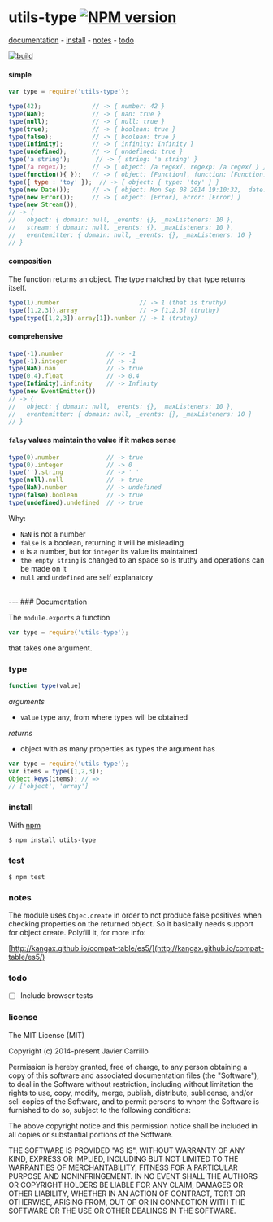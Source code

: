 # utils-type [![NPM version][badge-version]][x-npm]

[documentation](#documentation) -
[install](#install) -
[notes](#notes) -
[todo](#todo)

[![build][badge-build]][x-travis]

#### simple

```js
var type = require('utils-type');

type(42);              // -> { number: 42 }
type(NaN);             // -> { nan: true }
type(null);            // -> { null: true }
type(true);            // -> { boolean: true }
type(false);           // -> { boolean: true }
type(Infinity);        // -> { infinity: Infinity }
type(undefined);       // -> { undefined: true }
type('a string');       // -> { string: 'a string' }
type(/a regex/);       // -> { object: /a regex/, regexp: /a regex/ } }
type(function(){ });   // -> { object: [Function], function: [Function] }
type({ type : 'toy' });  // -> { object: { type: 'toy' } }
type(new Date());      // -> { object: Mon Sep 08 2014 19:10:32,  date: Mon Sep 08 2014 19:10:32 GMT+0200 (CEST) }
type(new Error());     // -> { object: [Error], error: [Error] }
type(new Stream());
// -> {
//   object: { domain: null, _events: {}, _maxListeners: 10 },
//   stream: { domain: null, _events: {}, _maxListeners: 10 },
//   eventemitter: { domain: null, _events: {}, _maxListeners: 10 }
// }
```

#### composition

The function returns an object. The type matched by `that` type returns itself.

```js
type(1).number                      // -> 1 (that is truthy)
type([1,2,3]).array                 // -> [1,2,3] (truthy)
type(type([1,2,3]).array[1]).number // -> 1 (truthy)
```

#### comprehensive

```js
type(-1).number            // -> -1
type(-1).integer           // -> -1
type(NaN).nan              // -> true
type(0.4).float            // -> 0.4
type(Infinity).infinity    // -> Infinity
type(new EventEmitter())
// -> {
//   object: { domain: null, _events: {}, _maxListeners: 10 },
//   eventemitter: { domain: null, _events: {}, _maxListeners: 10 }
// }
```

#### `falsy` values maintain the value if it makes sense

```js
type(0).number             // -> true
type(0).integer            // -> 0
type('').string            // -> ' '
type(null).null            // -> true
type(NaN).number           // -> undefined
type(false).boolean        // -> true
type(undefined).undefined  // -> true
```

Why:
- `NaN` is not a number
- `false` is a boolean, returning it will be misleading
- `0` is a number, but for `integer` its value its maintained
- `the empty string` is changed to an space so is truthy and operations can be made on it
- `null` and `undefined` are self explanatory

<br>
---
### Documentation

The `module.exports` a function

```js
var type = require('utils-type');
```

that takes one argument.

### type
```js
function type(value)
```

_arguments_
 - `value` type any, from where types will be obtained

_returns_
 - object with as many properties as types the argument has

```js
var type = require('utils-type');
var items = type([1,2,3]);
Object.keys(items); // =>
// ['object', 'array']
```

### install

With [npm][x-npm]

    $ npm install utils-type

### test

    $ npm test

### notes

The module uses `Objec.create` in order to not produce false positives when checking properties on the returned object. So it basically needs support for object create. Polyfill it, for more info:

[http://kangax.github.io/compat-table/es5/](http://kangax.github.io/compat-table/es5/)

### todo

 - [ ] Include browser tests

### license

The MIT License (MIT)

Copyright (c) 2014-present Javier Carrillo

Permission is hereby granted, free of charge, to any person obtaining a copy of this software and associated documentation files (the "Software"), to deal in the Software without restriction, including without limitation the rights to use, copy, modify, merge, publish, distribute, sublicense, and/or sell copies of the Software, and to permit persons to whom the Software is furnished to do so, subject to the following conditions:

The above copyright notice and this permission notice shall be included in all copies or substantial portions of the Software.

THE SOFTWARE IS PROVIDED "AS IS", WITHOUT WARRANTY OF ANY KIND, EXPRESS OR IMPLIED, INCLUDING BUT NOT LIMITED TO THE WARRANTIES OF MERCHANTABILITY, FITNESS FOR A PARTICULAR PURPOSE AND NONINFRINGEMENT. IN NO EVENT SHALL THE AUTHORS OR COPYRIGHT HOLDERS BE LIABLE FOR ANY CLAIM, DAMAGES OR OTHER LIABILITY, WHETHER IN AN ACTION OF CONTRACT, TORT OR OTHERWISE, ARISING FROM, OUT OF OR IN CONNECTION WITH THE SOFTWARE OR THE USE OR OTHER DEALINGS IN THE SOFTWARE.

[x-npm]: https://npmjs.org/package/utils-type
[x-travis]: https://travis-ci.org/stringparser/utils-type/builds
[badge-build]: https://travis-ci.org/stringparser/utils-type.svg?branch=master
[badge-version]: http://img.shields.io/npm/v/utils-type.svg?style=flat-square
